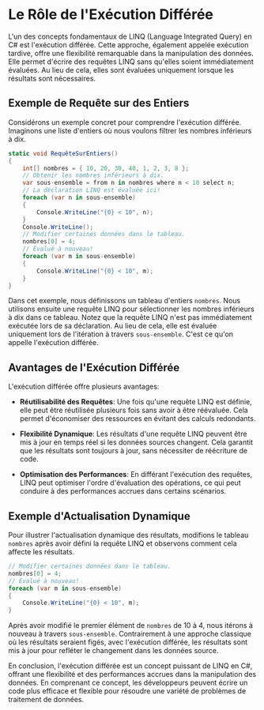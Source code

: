 # Le Rôle de l'Exécution Différée

L'un des concepts fondamentaux de LINQ (Language Integrated Query) en C# est l'exécution différée. Cette approche, également appelée exécution tardive, offre une flexibilité remarquable dans la manipulation des données. Elle permet d'écrire des requêtes LINQ sans qu'elles soient immédiatement évaluées. Au lieu de cela, elles sont évaluées uniquement lorsque les résultats sont nécessaires.

## Exemple de Requête sur des Entiers

Considérons un exemple concret pour comprendre l'exécution différée. Imaginons une liste d'entiers où nous voulons filtrer les nombres inférieurs à dix.

```csharp
static void RequêteSurEntiers()
{
    int[] nombres = { 10, 20, 30, 40, 1, 2, 3, 8 };
    // Obtenir les nombres inférieurs à dix.
    var sous-ensemble = from n in nombres where n < 10 select n;
    // La déclaration LINQ est évaluée ici!
    foreach (var n in sous-ensemble)
    {
        Console.WriteLine("{0} < 10", n);
    }
    Console.WriteLine();
    // Modifier certaines données dans le tableau.
    nombres[0] = 4;
    // Évalué à nouveau!
    foreach (var m in sous-ensemble)
    {
        Console.WriteLine("{0} < 10", m);
    }
}
```

Dans cet exemple, nous définissons un tableau d'entiers `nombres`. Nous utilisons ensuite une requête LINQ pour sélectionner les nombres inférieurs à dix dans ce tableau. Notez que la requête LINQ n'est pas immédiatement exécutée lors de sa déclaration. Au lieu de cela, elle est évaluée uniquement lors de l'itération à travers `sous-ensemble`. C'est ce qu'on appelle l'exécution différée.

## Avantages de l'Exécution Différée

L'exécution différée offre plusieurs avantages:

- **Réutilisabilité des Requêtes**: Une fois qu'une requête LINQ est définie, elle peut être réutilisée plusieurs fois sans avoir à être réévaluée. Cela permet d'économiser des ressources en évitant des calculs redondants.

- **Flexibilité Dynamique**: Les résultats d'une requête LINQ peuvent être mis à jour en temps réel si les données sources changent. Cela garantit que les résultats sont toujours à jour, sans nécessiter de réécriture de code.

- **Optimisation des Performances**: En différant l'exécution des requêtes, LINQ peut optimiser l'ordre d'évaluation des opérations, ce qui peut conduire à des performances accrues dans certains scénarios.

## Exemple d'Actualisation Dynamique

Pour illustrer l'actualisation dynamique des résultats, modifions le tableau `nombres` après avoir défini la requête LINQ et observons comment cela affecte les résultats.

```csharp
// Modifier certaines données dans le tableau.
nombres[0] = 4;
// Évalué à nouveau!
foreach (var m in sous-ensemble)
{
    Console.WriteLine("{0} < 10", m);
}
```

Après avoir modifié le premier élément de `nombres` de 10 à 4, nous itérons à nouveau à travers `sous-ensemble`. Contrairement à une approche classique où les résultats seraient figés, avec l'exécution différée, les résultats sont mis à jour pour refléter le changement dans les données source.

En conclusion, l'exécution différée est un concept puissant de LINQ en C#, offrant une flexibilité et des performances accrues dans la manipulation des données. En comprenant ce concept, les développeurs peuvent écrire un code plus efficace et flexible pour résoudre une variété de problèmes de traitement de données.